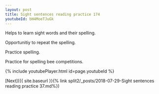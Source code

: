 ```yaml
---
layout: post
title: Sight sentences reading practice 174
youtubeId: bH4MoeTJuGk
---
```

 
 
Helps to learn sight words and their spelling.

Opportunitiy to repeat the spelling. 

Practice spelling. 
 
Practice for spelling bee competitions. 
 
{% include youtubePlayer.html id=page.youtubeId %}
 
 

[Next]({{ site.baseurl }}{% link  split2/_posts/2018-07-29-Sight sentences reading practice 37.md%})
 
